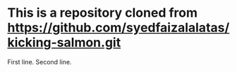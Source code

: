 # This is a repository cloned from https://github.com/syedfaizalalatas/kicking-salmon.git

First line.
Second line.
